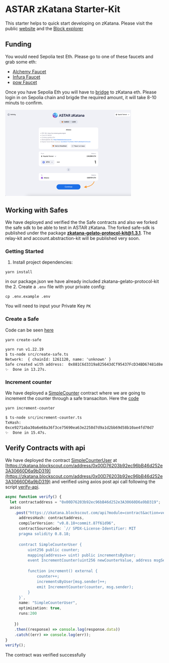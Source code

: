 
# ASTAR zKatana Starter-Kit

This starter helps to quick start developing on zKatana.
Please visit the public [website](https://raas.gelato.network/rollups/details/public/zkatana) and the [Block explorer](https://zkatana.blockscout.com/)

## Funding
You would need Sepolia test Eth. Please go to one of these faucets and grab some eth:

- [Alchemy Faucet](https://sepoliafaucet.com/)
- [Infura Faucet](https://www.infura.io/faucet/sepolia)
- [pow Faucet](https://sepolia-faucet.pk910.de/)

Once you have Sepolia Eth you will have to [bridge](https://bridge.zkatana.gelato.digital/) to zKatana eth. Please login in on Sepolia chain and brigde the required amount, it will take 8-10 minuts to confirm.

<img src="./docs/bridge.png" width="400">


## Working with Safes

We have deployed and verified the the Safe contracts and also we forked the safe sdk to be able to test in ASTAR zKatana. 
The forked safe-sdk is published under the package  **zkatana-gelato-protocol-kit@1.3.1**. The relay-kit and account.abstraction-kit will be published very soon.

### Getting Started

1. Install project dependencies:
```
yarn install
```
in our package.json we have already included zkatana-gelato-protocol-kit
the 
2. Create a `.env` file with your private config:
```
cp .env.example .env
```
You will need to input your Private Key `PK`




### Create a Safe
Code can be seen [here](./src/create-safe.ts#L19) 

```shell
yarn create-safe
```

```shell
yarn run v1.22.19
$ ts-node src/create-safe.ts
Network:  { chainId: 1261120, name: 'unknown' }
Safe created with address:  0x881C6d3319a825643dCf95437FcD34BD67481d8e
✨  Done in 13.27s.
```

### Increment counter
We have deployed a [SimpleCounter](https://zkatana.blockscout.com/address/0x47A9064a8D242860ABb43FC8340B3680487CC088) contract  where we are going to increment the counter through a safe transaciton.
Here the [code](./src/increment-counter.ts#L35) 

```shell
yarn increment-counter
```

```shell
$ ts-node src/increment-counter.ts
TxHash:  0xce9271aba30a6e68a36f3ce75690ea63e2258d7d9a1d2bb69d58b10ae4fd70d7
✨  Done in 15.47s.
```

## Verify Contracts with api
We have deployed the contract [SimpleCounterUser](./contracts/SimpleCounterUser.sol) at [https://zkatana.blockscout.com/address/0x00D76203b92ec96bB46d252e3A30660D6a9bD319](https://zkatana.blockscout.com/address/0x00D76203b92ec96bB46d252e3A30660D6a9bD319) and verified using axios post api call following the script [verify-api](./src/verify-api.ts).

```typescript
async function verify() {
  let contractaddress = "0x00D76203b92ec96bB46d252e3A30660D6a9bD319";
  axios
    .post("https://zkatana.blockscout.com/api?module=contract&action=verify", {
      addressHash: contractaddress,
      compilerVersion: "v0.8.18+commit.87f61d96",
      contractSourceCode: `// SPDX-License-Identifier: MIT
      pragma solidity 0.8.18;
      
      contract SimpleCounterUser {
          uint256 public counter;
          mapping(address=> uint) public incrementsByUser;
          event IncrementCounter(uint256 newCounterValue, address msgSender);
      
          function increment() external {
              counter++;
              incrementsByUser[msg.sender]++;
              emit IncrementCounter(counter, msg.sender);
          }
      }`,
      name: "SimpleCounterUser",
      optimization: true,
      runs:200

    })
    .then((response) => console.log(response.data))
    .catch((err) => console.log(err));
}
verify();
```
The contract was verified successfully